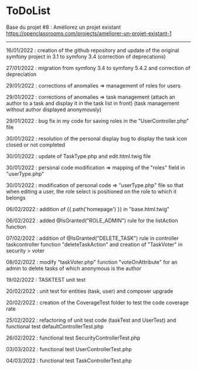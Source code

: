 ToDoList
========
Base du projet #8 : Améliorez un projet existant
https://openclassrooms.com/projects/ameliorer-un-projet-existant-1

--------------------------
16/01/2022 : creation of the github repository and update of the original symfony project in 3.1 to symfony 3.4 (correction of deprecations) 

27/01/2022 : migration from symfony 3.4 to symfony 5.4.2 and correction of depreciation

29/01/2022 : corrections of anomalies => management of roles for users

29/01/2022 : corrections of anomalies => task management (attach an author to a task and display it in the task list in front) (task management without author displayed anonymously)

29/01/2022 : bug fix in my code for saving roles in the "UserController.php" file

30/01/2022 : resolution of the personal display bug to display the task icon closed or not completed

30/01/2022 : update of TaskType.php and edit.html.twig file

30/01/2022 : personal code modification => mapping of the "roles" field in "userType.php"

30/01/2022 : modification of personal code => "userType.php" file so that when editing a user, the role select is positioned on the role to which it belongs

06/02/2022 : addition of {{ path('homepage') }} in "base.html.twig"

06/02/2022 : added @IsGranted("ROLE_ADMIN") rule for the listAction function

07/02/2022 : addition of @IsGranted("DELETE_TASK") rule in controller taskcontroller function "deleteTaskAction" and creation of "TaskVoter" in security > voter

08/02/2022 : modify "taskVoter.php" function "voteOnAttribute" for an admin to delete tasks of which anonymous is the author

19/02/2022 : TASKTEST unit test

20/02/2022 : unit test for entities (task, user) and composer upgrade

20/02/2022 : creation of the CoverageTest folder to test the code coverage rate

25/02/2022 : refactoring of unit test code (taskTest and UserTest) and functional test defaultControllerTest.php

26/02/2022 : functional test SecurityControllerTest.php

03/03/2022 : functional test UserControllerTest.php

04/03/2022 : functional test TaskControllerTest.php 